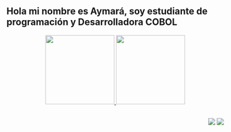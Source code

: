 ## Hola mi nombre es Aymará, soy estudiante de programación y Desarrolladora COBOL

<div align="center">
  <a href="https://github.com/afusdeveloper">
  <img height="160em" src="https://github-readme-stats.vercel.app/api?username=afusdeveloper&show_icons=true&theme=buefy&include_all_commits=true&count_private=true"/>
  <img height="160em" src="https://github-readme-stats.vercel.app/api/top-langs/?username=afusdeveloper&layout=compact&langs_count=7&theme=buefy"/>
</div>

##
<div align="right">
  <a href = "mailto:aymara.fusaro@gmail.com"><img src="https://img.shields.io/badge/-Gmail-%23333?style=for-the-badge&logo=gmail&logoColor=white" target="_blank"></a>
  <a href="https://www.linkedin.com/in/aymar%C3%A1-micaela-fusaro-024a49155" target="_blank"><img src="https://img.shields.io/badge/-LinkedIn-%230077B5?style=for-the-badge&logo=linkedin&logoColor=white" target="_blank"></a>
</div>

